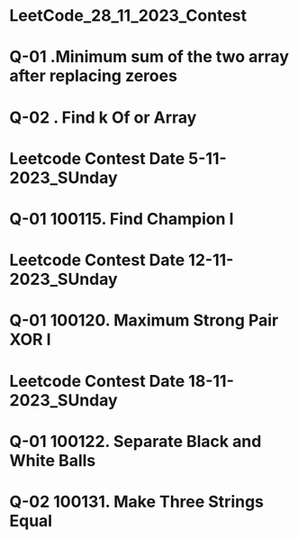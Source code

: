# LeetCode_28_11_2023_Contest

# Q-01 .Minimum sum of the two array after replacing zeroes

# Q-02 . Find k Of or Array


# Leetcode Contest Date 5-11-2023_SUnday

# Q-01  100115. Find Champion I

# Leetcode Contest Date 12-11-2023_SUnday
# Q-01   100120. Maximum Strong Pair XOR I

# Leetcode Contest Date 18-11-2023_SUnday
# Q-01  100122. Separate Black and White Balls
# Q-02  100131. Make Three Strings Equal
